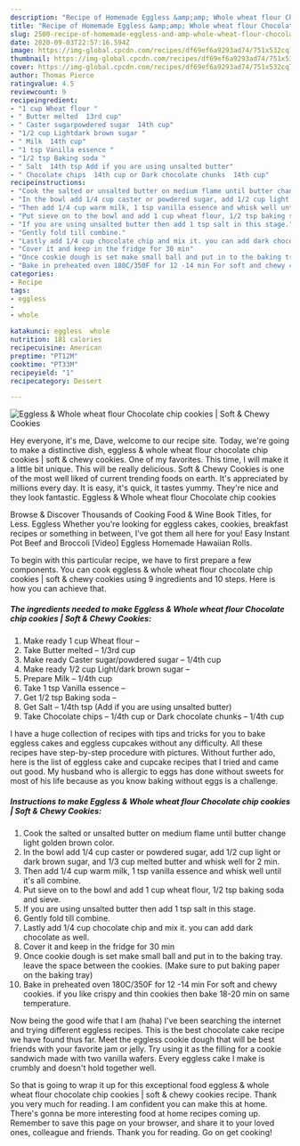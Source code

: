 ```yaml
---
description: "Recipe of Homemade Eggless &amp;amp; Whole wheat flour Chocolate chip cookies | Soft &amp;amp; Chewy Cookies"
title: "Recipe of Homemade Eggless &amp;amp; Whole wheat flour Chocolate chip cookies | Soft &amp;amp; Chewy Cookies"
slug: 2500-recipe-of-homemade-eggless-and-amp-whole-wheat-flour-chocolate-chip-cookies-soft-and-amp-chewy-cookies
date: 2020-09-03T22:57:16.594Z
image: https://img-global.cpcdn.com/recipes/df69ef6a9293ad74/751x532cq70/eggless-whole-wheat-flour-chocolate-chip-cookies-soft-chewy-cookies-recipe-main-photo.jpg
thumbnail: https://img-global.cpcdn.com/recipes/df69ef6a9293ad74/751x532cq70/eggless-whole-wheat-flour-chocolate-chip-cookies-soft-chewy-cookies-recipe-main-photo.jpg
cover: https://img-global.cpcdn.com/recipes/df69ef6a9293ad74/751x532cq70/eggless-whole-wheat-flour-chocolate-chip-cookies-soft-chewy-cookies-recipe-main-photo.jpg
author: Thomas Pierce
ratingvalue: 4.5
reviewcount: 9
recipeingredient:
- "1 cup Wheat flour "
- " Butter melted  13rd cup"
- " Caster sugarpowdered sugar  14th cup"
- "1/2 cup Lightdark brown sugar "
- " Milk  14th cup"
- "1 tsp Vanilla essence "
- "1/2 tsp Baking soda "
- " Salt  14th tsp Add if you are using unsalted butter"
- " Chocolate chips  14th cup or Dark chocolate chunks  14th cup"
recipeinstructions:
- "Cook the salted or unsalted butter on medium flame until butter change light golden brown color."
- "In the bowl add 1/4 cup caster or powdered sugar, add 1/2 cup light or dark brown sugar, and 1/3 cup melted butter and whisk well for 2 min."
- "Then add 1/4 cup warm milk, 1 tsp vanilla essence and whisk well until it&#39;s all combine."
- "Put sieve on to the bowl and add 1 cup wheat flour, 1/2 tsp baking soda and sieve."
- "If you are using unsalted butter then add 1 tsp salt in this stage."
- "Gently fold till combine."
- "Lastly add 1/4 cup chocolate chip and mix it. you can add dark chocolate as well."
- "Cover it and keep in the fridge for 30 min"
- "Once cookie dough is set make small ball and put in to the baking tray. leave the space between the cookies. (Make sure to put baking paper on the baking tray)"
- "Bake in preheated oven 180C/350F for 12 -14 min For soft and chewy cookies. if you like crispy and thin cookies then bake 18-20 min on same temperature."
categories:
- Recipe
tags:
- eggless
- 
- whole

katakunci: eggless  whole 
nutrition: 181 calories
recipecuisine: American
preptime: "PT12M"
cooktime: "PT33M"
recipeyield: "1"
recipecategory: Dessert

---
```



![Eggless &amp; Whole wheat flour Chocolate chip cookies | Soft &amp; Chewy Cookies](https://img-global.cpcdn.com/recipes/df69ef6a9293ad74/751x532cq70/eggless-whole-wheat-flour-chocolate-chip-cookies-soft-chewy-cookies-recipe-main-photo.jpg)

Hey everyone, it's me, Dave, welcome to our recipe site. Today, we're going to make a distinctive dish, eggless &amp; whole wheat flour chocolate chip cookies | soft &amp; chewy cookies. One of my favorites. This time, I will make it a little bit unique. This will be really delicious.
 Soft &amp; Chewy Cookies is one of the most well liked of current trending foods on earth. It's appreciated by millions every day. It is easy, it's quick, it tastes yummy. They're nice and they look fantastic. Eggless &amp; Whole wheat flour Chocolate chip cookies 

Browse &amp; Discover Thousands of Cooking Food &amp; Wine Book Titles, for Less. Eggless Whether you&#39;re looking for eggless cakes, cookies, breakfast recipes or something in between, I&#39;ve got them all here for you! Easy Instant Pot Beef and Broccoli [Video] Eggless Homemade Hawaiian Rolls.


To begin with this particular recipe, we have to first prepare a few components. You can cook eggless &amp; whole wheat flour chocolate chip cookies | soft &amp; chewy cookies using 9 ingredients and 10 steps. Here is how you can achieve that.

<!--inarticleads1-->

##### The ingredients needed to make Eggless &amp; Whole wheat flour Chocolate chip cookies | Soft &amp; Chewy Cookies:

1. Make ready 1 cup Wheat flour –
1. Take  Butter melted – 1/3rd cup
1. Make ready  Caster sugar/powdered sugar – 1/4th cup
1. Make ready 1/2 cup Light/dark brown sugar –
1. Prepare  Milk – 1/4th cup
1. Take 1 tsp Vanilla essence –
1. Get 1/2 tsp Baking soda –
1. Get  Salt – 1/4th tsp (Add if you are using unsalted butter)
1. Take  Chocolate chips – 1/4th cup or Dark chocolate chunks – 1/4th cup


I have a huge collection of recipes with tips and tricks for you to bake eggless cakes and eggless cupcakes without any difficulty. All these recipes have step-by-step procedure with pictures. Without further ado, here is the list of eggless cake and cupcake recipes that I tried and came out good. My husband who is allergic to eggs has done without sweets for most of his life because as you know baking without eggs is a challenge. 

<!--inarticleads2-->

##### Instructions to make Eggless &amp; Whole wheat flour Chocolate chip cookies | Soft &amp; Chewy Cookies:

1. Cook the salted or unsalted butter on medium flame until butter change light golden brown color.
1. In the bowl add 1/4 cup caster or powdered sugar, add 1/2 cup light or dark brown sugar, and 1/3 cup melted butter and whisk well for 2 min.
1. Then add 1/4 cup warm milk, 1 tsp vanilla essence and whisk well until it&#39;s all combine.
1. Put sieve on to the bowl and add 1 cup wheat flour, 1/2 tsp baking soda and sieve.
1. If you are using unsalted butter then add 1 tsp salt in this stage.
1. Gently fold till combine.
1. Lastly add 1/4 cup chocolate chip and mix it. you can add dark chocolate as well.
1. Cover it and keep in the fridge for 30 min
1. Once cookie dough is set make small ball and put in to the baking tray. leave the space between the cookies. (Make sure to put baking paper on the baking tray)
1. Bake in preheated oven 180C/350F for 12 -14 min For soft and chewy cookies. if you like crispy and thin cookies then bake 18-20 min on same temperature.


Now being the good wife that I am (haha) I&#39;ve been searching the internet and trying different eggless recipes. This is the best chocolate cake recipe we have found thus far. Meet the eggless cookie dough that will be best friends with your favorite jam or jelly. Try using it as the filling for a cookie sandwich made with two vanilla wafers. Every eggless cake I make is crumbly and doesn&#39;t hold together well. 

So that is going to wrap it up for this exceptional food eggless &amp; whole wheat flour chocolate chip cookies | soft &amp; chewy cookies recipe. Thank you very much for reading. I am confident you can make this at home. There's gonna be more interesting food at home recipes coming up. Remember to save this page on your browser, and share it to your loved ones, colleague and friends. Thank you for reading. Go on get cooking!
